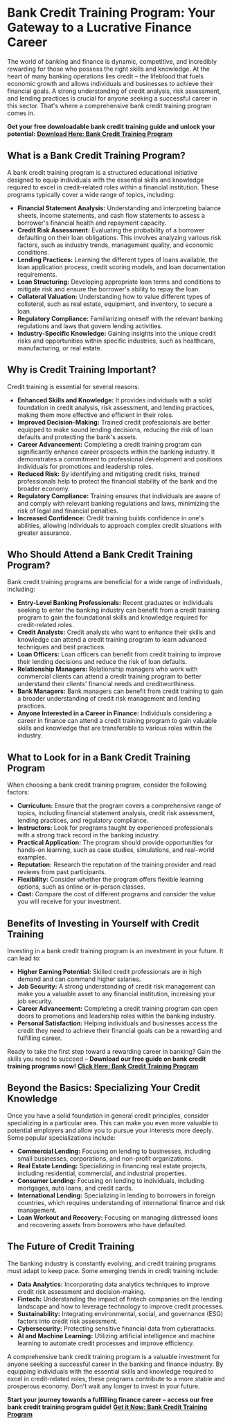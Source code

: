 # Bank Credit Training Program: Your Gateway to a Lucrative Finance Career

The world of banking and finance is dynamic, competitive, and incredibly rewarding for those who possess the right skills and knowledge. At the heart of many banking operations lies credit – the lifeblood that fuels economic growth and allows individuals and businesses to achieve their financial goals. A strong understanding of credit analysis, risk assessment, and lending practices is crucial for anyone seeking a successful career in this sector. That's where a comprehensive bank credit training program comes in.

**Get your free downloadable bank credit training guide and unlock your potential:** [**Download Here: Bank Credit Training Program**](https://udemywork.com/bank-credit-training-program)

## What is a Bank Credit Training Program?

A bank credit training program is a structured educational initiative designed to equip individuals with the essential skills and knowledge required to excel in credit-related roles within a financial institution. These programs typically cover a wide range of topics, including:

*   **Financial Statement Analysis:** Understanding and interpreting balance sheets, income statements, and cash flow statements to assess a borrower's financial health and repayment capacity.
*   **Credit Risk Assessment:** Evaluating the probability of a borrower defaulting on their loan obligations. This involves analyzing various risk factors, such as industry trends, management quality, and economic conditions.
*   **Lending Practices:** Learning the different types of loans available, the loan application process, credit scoring models, and loan documentation requirements.
*   **Loan Structuring:** Developing appropriate loan terms and conditions to mitigate risk and ensure the borrower's ability to repay the loan.
*   **Collateral Valuation:** Understanding how to value different types of collateral, such as real estate, equipment, and inventory, to secure a loan.
*   **Regulatory Compliance:** Familiarizing oneself with the relevant banking regulations and laws that govern lending activities.
*   **Industry-Specific Knowledge:** Gaining insights into the unique credit risks and opportunities within specific industries, such as healthcare, manufacturing, or real estate.

## Why is Credit Training Important?

Credit training is essential for several reasons:

*   **Enhanced Skills and Knowledge:** It provides individuals with a solid foundation in credit analysis, risk assessment, and lending practices, making them more effective and efficient in their roles.
*   **Improved Decision-Making:** Trained credit professionals are better equipped to make sound lending decisions, reducing the risk of loan defaults and protecting the bank's assets.
*   **Career Advancement:** Completing a credit training program can significantly enhance career prospects within the banking industry. It demonstrates a commitment to professional development and positions individuals for promotions and leadership roles.
*   **Reduced Risk:** By identifying and mitigating credit risks, trained professionals help to protect the financial stability of the bank and the broader economy.
*   **Regulatory Compliance:** Training ensures that individuals are aware of and comply with relevant banking regulations and laws, minimizing the risk of legal and financial penalties.
*   **Increased Confidence:** Credit training builds confidence in one's abilities, allowing individuals to approach complex credit situations with greater assurance.

## Who Should Attend a Bank Credit Training Program?

Bank credit training programs are beneficial for a wide range of individuals, including:

*   **Entry-Level Banking Professionals:** Recent graduates or individuals seeking to enter the banking industry can benefit from a credit training program to gain the foundational skills and knowledge required for credit-related roles.
*   **Credit Analysts:** Credit analysts who want to enhance their skills and knowledge can attend a credit training program to learn advanced techniques and best practices.
*   **Loan Officers:** Loan officers can benefit from credit training to improve their lending decisions and reduce the risk of loan defaults.
*   **Relationship Managers:** Relationship managers who work with commercial clients can attend a credit training program to better understand their clients' financial needs and creditworthiness.
*   **Bank Managers:** Bank managers can benefit from credit training to gain a broader understanding of credit risk management and lending practices.
*   **Anyone Interested in a Career in Finance:** Individuals considering a career in finance can attend a credit training program to gain valuable skills and knowledge that are transferable to various roles within the industry.

## What to Look for in a Bank Credit Training Program

When choosing a bank credit training program, consider the following factors:

*   **Curriculum:** Ensure that the program covers a comprehensive range of topics, including financial statement analysis, credit risk assessment, lending practices, and regulatory compliance.
*   **Instructors:** Look for programs taught by experienced professionals with a strong track record in the banking industry.
*   **Practical Application:** The program should provide opportunities for hands-on learning, such as case studies, simulations, and real-world examples.
*   **Reputation:** Research the reputation of the training provider and read reviews from past participants.
*   **Flexibility:** Consider whether the program offers flexible learning options, such as online or in-person classes.
*   **Cost:** Compare the cost of different programs and consider the value you will receive for your investment.

## Benefits of Investing in Yourself with Credit Training

Investing in a bank credit training program is an investment in your future. It can lead to:

*   **Higher Earning Potential:** Skilled credit professionals are in high demand and can command higher salaries.
*   **Job Security:** A strong understanding of credit risk management can make you a valuable asset to any financial institution, increasing your job security.
*   **Career Advancement:** Completing a credit training program can open doors to promotions and leadership roles within the banking industry.
*   **Personal Satisfaction:** Helping individuals and businesses access the credit they need to achieve their financial goals can be a rewarding and fulfilling career.

Ready to take the first step toward a rewarding career in banking?  Gain the skills you need to succeed – **Download our free guide on bank credit training programs now!** [**Click Here: Bank Credit Training Program**](https://udemywork.com/bank-credit-training-program)

## Beyond the Basics: Specializing Your Credit Knowledge

Once you have a solid foundation in general credit principles, consider specializing in a particular area. This can make you even more valuable to potential employers and allow you to pursue your interests more deeply. Some popular specializations include:

*   **Commercial Lending:** Focusing on lending to businesses, including small businesses, corporations, and non-profit organizations.
*   **Real Estate Lending:** Specializing in financing real estate projects, including residential, commercial, and industrial properties.
*   **Consumer Lending:** Focusing on lending to individuals, including mortgages, auto loans, and credit cards.
*   **International Lending:** Specializing in lending to borrowers in foreign countries, which requires understanding of international finance and risk management.
*   **Loan Workout and Recovery:** Focusing on managing distressed loans and recovering assets from borrowers who have defaulted.

## The Future of Credit Training

The banking industry is constantly evolving, and credit training programs must adapt to keep pace. Some emerging trends in credit training include:

*   **Data Analytics:** Incorporating data analytics techniques to improve credit risk assessment and decision-making.
*   **Fintech:** Understanding the impact of fintech companies on the lending landscape and how to leverage technology to improve credit processes.
*   **Sustainability:** Integrating environmental, social, and governance (ESG) factors into credit risk assessment.
*   **Cybersecurity:** Protecting sensitive financial data from cyberattacks.
*   **AI and Machine Learning:** Utilizing artificial intelligence and machine learning to automate credit processes and improve efficiency.

A comprehensive bank credit training program is a valuable investment for anyone seeking a successful career in the banking and finance industry. By equipping individuals with the essential skills and knowledge required to excel in credit-related roles, these programs contribute to a more stable and prosperous economy. Don't wait any longer to invest in your future.

**Start your journey towards a fulfilling finance career – access our free bank credit training program guide!** [**Get it Now: Bank Credit Training Program**](https://udemywork.com/bank-credit-training-program)
